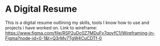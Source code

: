 # A Digital Resume
This is a digital resume outlining my skills, tools I know how to use and projects i have worked on.
Link to wireframe: https://www.figma.com/file/RSP2uDc0Z7MDuFv7qoyfC1/Wireframing-in-Figma?node-id=0-1&t=Q3rMv7TgW4CuCDTf-0
